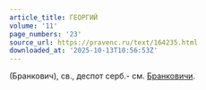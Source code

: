 ```yaml
---
article_title: ГЕОРГИЙ
volume: '11'
page_numbers: '23'
source_url: https://pravenc.ru/text/164235.html
downloaded_at: '2025-10-13T10:56:53Z'
---
```


(Бранкович), св., деспот серб.- см. [Бранковичи](https://pravenc.ru/text/Бранковичи.html).
